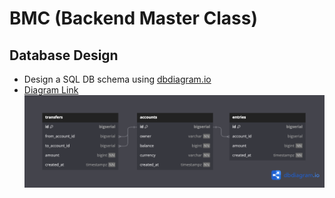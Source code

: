 # BMC (Backend Master Class)

## Database Design
- Design a SQL DB schema using [dbdiagram.io](https://dbdiagram.io/)
- [Diagram Link](https://dbdiagram.io/d/SimpleBank-657ff2e356d8064ca0366da0)
![DB Diagram](SimpleBank.png)
